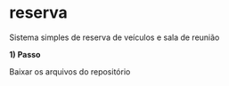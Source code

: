 # reserva
 Sistema simples de reserva de veículos e sala de reunião
 
 __1) Passo__
 
 Baixar os arquivos do repositório
